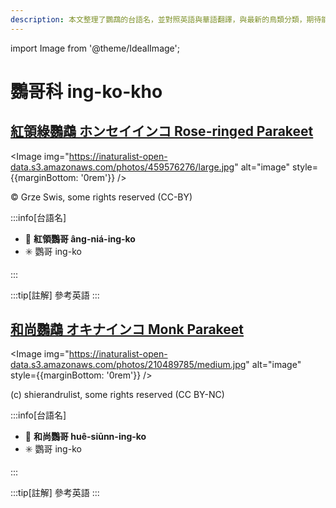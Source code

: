 ```yaml
---
description: 本文整理了鸚鵡的台語名，並對照英語與華語翻譯，與最新的鳥類分類，期待能夠供未來的台語鳥類圖鑑當作參考
---
```


import Image from '@theme/IdealImage';

# 鸚哥科 ing-ko-kho

## [紅領綠鸚鵡 ホンセイインコ Rose-ringed Parakeet](https://ebird.org/species/rorpar)

<Image img="https://inaturalist-open-data.s3.amazonaws.com/photos/459576276/large.jpg" alt="image" style={{marginBottom: '0rem'}} />

<p className="image-caption">
© Grze Swis, some rights reserved (CC-BY)
</p>

:::info[台語名]

- 🎯 **紅領鸚哥 âng-niá-ing-ko**
- ✳️ 鸚哥 ing-ko

:::

:::tip[註解]
參考英語
:::

## [和尚鸚鵡 オキナインコ Monk Parakeet](https://ebird.org/species/monpar)

<Image img="https://inaturalist-open-data.s3.amazonaws.com/photos/210489785/medium.jpg" alt="image" style={{marginBottom: '0rem'}} />

<p className="image-caption">
(c) shierandrulist, some rights reserved (CC BY-NC)
</p>

:::info[台語名]

- 🎯 **和尚鸚哥 huê-siūnn-ing-ko**
- ✳️ 鸚哥 ing-ko

:::

:::tip[註解]
參考英語
:::
